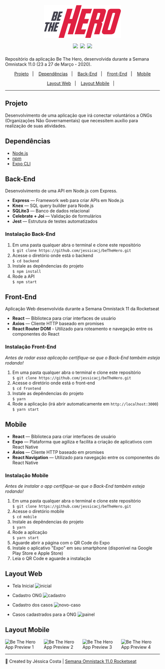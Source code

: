 <h1 align="center">
<img src="frontend/src/assets/logo.svg" width="250px" alt="Be The Hero" />
  <br />
  <img src="https://img.shields.io/badge/Front--end-ReactJS-blue" />
  <img src="https://img.shields.io/badge/Back--end-Node.js-green" />
  <img src="https://img.shields.io/badge/Mobile-React%20Native-%234287f5" />
<br />
</h1>

Repositório da aplicação Be The Hero, desenvolvida durante a Semana Omnistack 11.0 (23 a 27 de Março - 2020).

<p align="center">
  <a href="#projeto">Projeto</a>&nbsp;&nbsp;&nbsp;|&nbsp;&nbsp;&nbsp;
  <a href="#dependencias">Dependências</a>&nbsp;&nbsp;&nbsp;|&nbsp;&nbsp;&nbsp;
  <a href="#back-end">Back-End</a>&nbsp;&nbsp;&nbsp;|&nbsp;&nbsp;&nbsp;
  <a href="#front-end">Front-End</a>&nbsp;&nbsp;&nbsp;|&nbsp;&nbsp;&nbsp;
  <a href="#mobile">Mobile</a>
</p>
<p align="center">
  <a href="#preview-web">Layout Web</a>&nbsp;&nbsp;&nbsp;|&nbsp;&nbsp;&nbsp;
  <a href="#mobile">Layout Mobile</a>&nbsp;&nbsp;&nbsp;|&nbsp;&nbsp;&nbsp;
</p>


---
## Projeto

Desenvolvimento de uma aplicação que irá conectar voluntários a ONGs (Organizações Não Governamentais) que necessitem auxílio para realização de suas atividades.

## Dependências

- [Node.js](https://nodejs.org/en/)
- [npm](hhttps://www.npmjs.com/)
- [Expo CLI](https://expo.io/tools#cli)

## Back-End

Desenvolvimento de uma API em Node.js com Express.
- **Express** — Framework web para criar APIs em Node.js
- **Knex** — SQL query builder para Node.js
- **SQLite3** — Banco de dados relacional
- **Celebrate + Joi** — Validação de formulários
- **Jest** — Estrutura de testes automatizados

### Instalação Back-End

1. Em uma pasta qualquer abra o terminal e clone este repositório <br />
`$ git clone https://github.com/jessicacj/beTheHero.git`
2. Acesse o diretório onde está o backend <br />
`$ cd backend`
3. Instale as depêndencias do projeto <br />
`$ npm install`
4. Rode a API <br />
`$ npm start`

## Front-End
Aplicação Web desenvolvida durante a Semana Omnistack 11 da Rocketseat

- **React** — Biblioteca para criar interfaces de usuário
- **Axios** — Cliente HTTP baseado em promises
- **React Router DOM** - Utilizado para roteamento e navegação entre os componentes do React

### Instalação Front-End

_Antes de rodar essa aplicação certifique-se que o Back-End também esteja rodando!_

1. Em uma pasta qualquer abra o terminal e clone este repositório <br />
`$ git clone https://github.com/jessicacj/beTheHero.git`
2. Acesse o diretório onde está o front-end <br />
`$ cd frontend`
3. Instale as depêndencias do projeto <br />
`$ yarn`
4. Rode a aplicação (irá abrir automaticamente em `http://localhost:3000`) <br />
`$ yarn start`

## Mobile

- **React** — Biblioteca para criar interfaces de usuário
- **Expo** — Plataforma que agiliza e facilita a criação de aplicativos com React Native
- **Axios** — Cliente HTTP baseado em promises
- **React Navigation** — Utilizado para navegação entre os componentes do React Native

### Instalação Mobile

_Antes de instalar o app certifique-se que o Back-End também esteja rodando!_

1. Em uma pasta qualquer abra o terminal e clone este repositório <br />
`$ git clone https://github.com/jessicacj/beTheHero.git`
2. Acesse o diretório mobile <br />
`$ cd mobile`
3. Instale as depêndencias do projeto <br />
`$ yarn`
4. Rode a aplicação <br />
`$ yarn start`
5. Aguarde abrir a página com o QR Code do Expo
6. Instale o aplicativo "Expo" em seu smartphone (disponível na Google Play Store e Apple Store)
7. Leia o QR Code e aguarde a instalação

## Layout Web

- Tela Inicial
![inicial](https://user-images.githubusercontent.com/42447794/77855573-9cb8aa80-71c7-11ea-8b60-2fa7d6fc93f9.png)

- Cadastro ONG
![cadastro](https://user-images.githubusercontent.com/42447794/77855577-a0e4c800-71c7-11ea-8688-7e3334c00cf2.png)

- Cadastro dos casos
![novo-caso](https://user-images.githubusercontent.com/42447794/77855980-895b0e80-71ca-11ea-8957-22e5609dafd0.png)

- Casos cadastrados para a ONG
![painel](https://user-images.githubusercontent.com/42447794/77855981-8bbd6880-71ca-11ea-9686-e3a109a12074.png)

## Layout Mobile

<div style="display: flex">
<img src="https://user-images.githubusercontent.com/42447794/77856941-05f0eb80-71d1-11ea-856e-5995089bdbd1.png" alt="Be The Hero App Preview 1" width="250" />
<img src="https://user-images.githubusercontent.com/42447794/77856946-0ee1bd00-71d1-11ea-99f2-9a9cf2c6e657.jpeg" alt="Be The Hero App Preview 2" width="250" />
<img src="https://user-images.githubusercontent.com/42447794/77857341-346fc600-71d3-11ea-891a-75b6165cdd4a.jpeg" alt="Be The Hero App Preview 3" width="250" />
 <img src="https://user-images.githubusercontent.com/42447794/77856950-1903bb80-71d1-11ea-8548-43d2e8e75eed.jpeg" alt="Be The Hero App Preview 4" width="250" />
</div>

---
:rocket: Created by Jéssica Costa | [Semana Omnistack 11.0 Rocketseat](https://rocketseat.com.br/)
